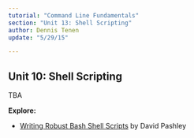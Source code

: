 ```yaml
---
tutorial: "Command Line Fundamentals"
section: "Unit 13: Shell Scripting"
author: Dennis Tenen
update: "5/29/15"

---
```


## Unit 10: Shell Scripting

TBA

**Explore:**
- [Writing Robust Bash Shell Scripts](http://web.archive.org/web/20150623044220/http://www.davidpashley.com/articles/writing-robust-shell-scripts/) by David Pashley
